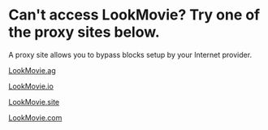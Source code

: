 <H1>Can't access LookMovie? Try one of the proxy sites below.</H1>
<p>
A proxy site allows you to bypass blocks setup by your Internet provider.
<p>
<a href="https://lookmovie.ag">LookMovie.ag</a>
<p>
<a href="https://lookmovie.io">LookMovie.io</a>
<p>
<a href="https://lookmovie.site">LookMovie.site</a>
<p>
<a href="https://lookmovie.com">LookMovie.com</a>
